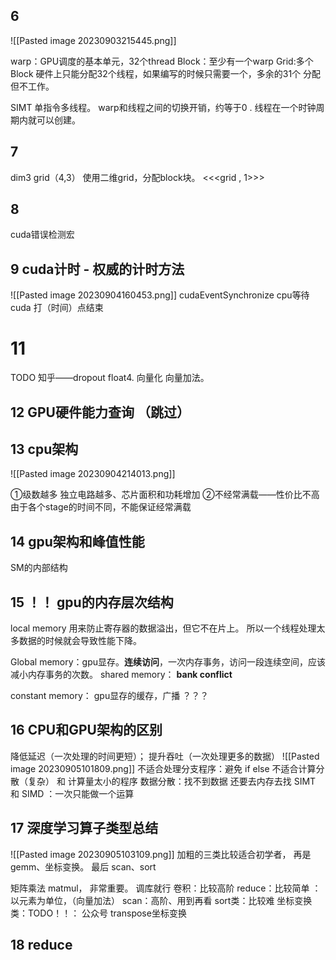## 6
![[Pasted image 20230903215445.png]]


warp：GPU调度的基本单元，32个thread
Block：至少有一个warp
Grid:多个Block
硬件上只能分配32个线程，如果编写的时候只需要一个，多余的31个 分配 但不工作。

SIMT  单指令多线程。
warp和线程之间的切换开销，约等于0 .
线程在一个时钟周期内就可以创建。


## 7
dim3 grid（4,3）
使用二维grid，分配block块。
<<<grid  ,  1>>> 

## 8
cuda错误检测宏

## 9  cuda计时 - 权威的计时方法
![[Pasted image 20230904160453.png]]
cudaEventSynchronize  cpu等待  cuda 打（时间）点结束
# 11
TODO 知乎——dropout float4. 
向量化  向量加法。

## 12 GPU硬件能力查询  （跳过）


## 13  cpu架构
![[Pasted image 20230904214013.png]]


①级数越多   独立电路越多、芯片面积和功耗增加
②不经常满载——性价比不高
由于各个stage的时间不同，不能保证经常满载

## 14 gpu架构和峰值性能
SM的内部结构


## 15 ！！  gpu的内存层次结构

local memory 用来防止寄存器的数据溢出，但它不在片上。 所以一个线程处理太多数据的时候就会导致性能下降。

Global  memory：gpu显存。**连续访问**，一次内存事务，访问一段连续空间，应该减小内存事务的次数。
shared memory： **bank conflict**

constant memory： gpu显存的缓存，广播     ？？？

## 16 CPU和GPU架构的区别
降低延迟（一次处理的时间更短）；       提升吞吐（一次处理更多的数据）
![[Pasted image 20230905101809.png]]
不适合处理分支程序：避免 if  else
不适合计算分散（复杂） 和 计算量太小的程序
数据分散：找不到数据 还要去内存去找
SIMT 和 SIMD ：一次只能做一个运算

## 17 深度学习算子类型总结
![[Pasted image 20230905103109.png]]
加粗的三类比较适合初学者，  再是gemm、坐标变换。 最后 scan、sort


矩阵乘法  matmul， 非常重要。 调库就行
卷积：比较高阶
reduce：比较简单
：以元素为单位，（向量加法）
scan：高阶、用到再看
sort类：比较难
坐标变换类：TODO！！： 公众号 transpose坐标变换

## 18 reduce

